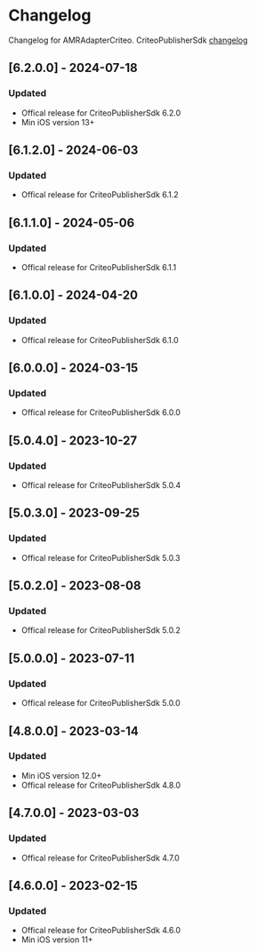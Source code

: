 # Changelog

Changelog for AMRAdapterCriteo. 
CriteoPublisherSdk [changelog](https://publisherdocs.criteotilt.com/app/ios/get-started/)

## [6.2.0.0] - 2024-07-18
### Updated
- Offical release for CriteoPublisherSdk 6.2.0
- Min iOS version 13+

## [6.1.2.0] - 2024-06-03
### Updated
- Offical release for CriteoPublisherSdk 6.1.2

## [6.1.1.0] - 2024-05-06
### Updated
- Offical release for CriteoPublisherSdk 6.1.1

## [6.1.0.0] - 2024-04-20
### Updated
- Offical release for CriteoPublisherSdk 6.1.0

## [6.0.0.0] - 2024-03-15
### Updated
- Offical release for CriteoPublisherSdk 6.0.0

## [5.0.4.0] - 2023-10-27
### Updated
- Offical release for CriteoPublisherSdk 5.0.4

## [5.0.3.0] - 2023-09-25
### Updated
- Offical release for CriteoPublisherSdk 5.0.3

## [5.0.2.0] - 2023-08-08
### Updated
- Offical release for CriteoPublisherSdk 5.0.2

## [5.0.0.0] - 2023-07-11
### Updated
- Offical release for CriteoPublisherSdk 5.0.0

## [4.8.0.0] - 2023-03-14
### Updated
- Min iOS version 12.0+
- Offical release for CriteoPublisherSdk 4.8.0

## [4.7.0.0] - 2023-03-03
### Updated
- Offical release for CriteoPublisherSdk 4.7.0

## [4.6.0.0] - 2023-02-15
### Updated
- Offical release for CriteoPublisherSdk 4.6.0
- Min iOS version 11+
